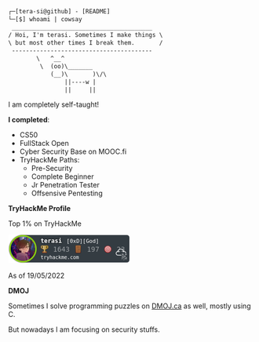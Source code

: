 ```
┌─[tera-si@github] - [README]
└─[$] whoami | cowsay
 ________________________________________
/ Hoi, I'm terasi. Sometimes I make things \
\ but most other times I break them.       /
 ----------------------------------------
        \   ^__^
         \  (oo)\_______
            (__)\       )\/\
                ||----w |
                ||     ||
```

I am completely self-taught!

**I completed**:

- CS50
- FullStack Open
- Cyber Security Base on MOOC.fi
- TryHackMe Paths:
    - Pre-Security
    - Complete Beginner
    - Jr Penetration Tester
    - Offsensive Pentesting

**TryHackMe Profile**

Top 1% on TryHackMe

![my tryhackme badge](terasi.png "my tryhackme badge")

As of 19/05/2022

**DMOJ**

Sometimes I solve programming puzzles on [DMOJ.ca](https://dmoj.ca/user/tera_si) as well, mostly using C.

But nowadays I am focusing on security stuffs.
